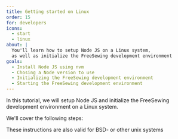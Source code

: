 ```yaml
---
title: Getting started on Linux
order: 15
for: developers
icons: 
  - start
  - linux
about: |
  You'll learn how to setup Node JS on a Linux system, 
  as well as initialize the FreeSewing development environment
goals:
  - Install Node JS using nvm
  - Chosing a Node version to use
  - Initializing the FreeSewing development environment
  - Starting the FreeSewing development environment
---
```


In this tutorial, we will setup Node JS and initialize the FreeSewing
development environment on a Linux system.

We'll cover the following steps:

<ReadMore list />

<Tip>These instructions are also valid for BSD- or other unix systems</Tip>
